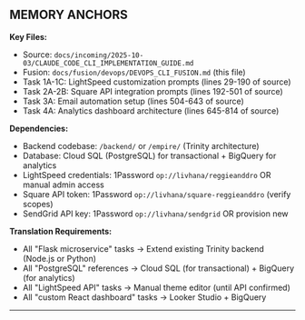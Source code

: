 ## MEMORY ANCHORS

**Key Files:**

- Source: `docs/incoming/2025-10-03/CLAUDE_CODE_CLI_IMPLEMENTATION_GUIDE.md`
- Fusion: `docs/fusion/devops/DEVOPS_CLI_FUSION.md` (this file)
- Task 1A-1C: LightSpeed customization prompts (lines 29-190 of source)
- Task 2A-2B: Square API integration prompts (lines 192-501 of source)
- Task 3A: Email automation setup (lines 504-643 of source)
- Task 4A: Analytics dashboard architecture (lines 645-814 of source)

**Dependencies:**

- Backend codebase: `/backend/` or `/empire/` (Trinity architecture)
- Database: Cloud SQL (PostgreSQL) for transactional + BigQuery for analytics
- LightSpeed credentials: 1Password `op://livhana/reggieanddro` OR manual admin access
- Square API token: 1Password `op://livhana/square-reggieanddro` (verify scopes)
- SendGrid API key: 1Password `op://livhana/sendgrid` OR provision new

**Translation Requirements:**

- All "Flask microservice" tasks → Extend existing Trinity backend (Node.js or Python)
- All "PostgreSQL" references → Cloud SQL (for transactional) + BigQuery (for analytics)
- All "LightSpeed API" tasks → Manual theme editor (until API confirmed)
- All "custom React dashboard" tasks → Looker Studio + BigQuery

---
